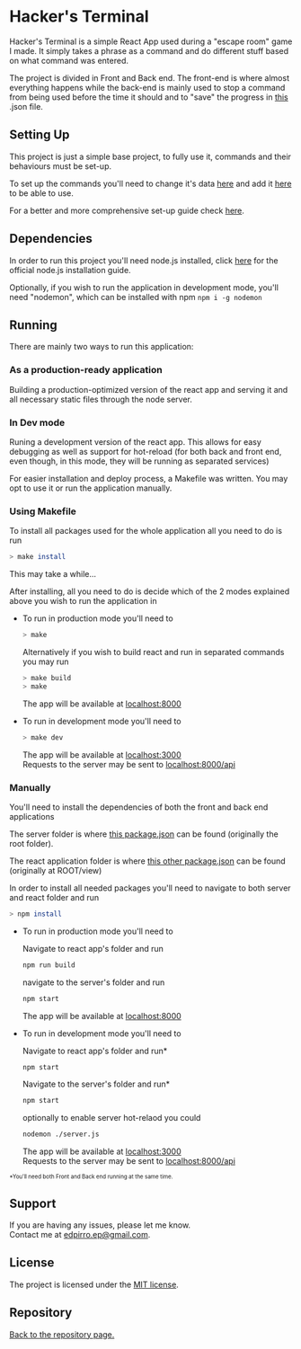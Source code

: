 # Hacker's Terminal

Hacker's Terminal is a simple React App used during a "escape room" game I made. It simply takes a phrase as a command and do different stuff based on what command was entered.

The project is divided in Front and Back end. The front-end is where almost everything happens while the back-end is mainly used to stop a command from being used before the time it should and to "save" the progress in [this](../data/gameData.json) .json file.

## Setting Up

This project is just a simple base project, to fully use it, commands and their behaviours must be set-up.

To set up the commands you'll need to change it's data [here](../view/src/components/hints/hintsData.js) and add it [here](../data/gameData.json) to be able to use.

For a better and more comprehensive set-up guide check [here](./setup.md).

## Dependencies

In order to run this project you'll need node.js installed, click [here](https://nodejs.org/en/download/package-manager/) for the official node.js installation guide.

Optionally, if you wish to run the application in development mode, you'll need "nodemon", which can be installed with npm `npm i -g nodemon`

## Running

There are mainly two ways to run this application:

### As a production-ready application

Building a production-optimized version of the react app and serving it and all necessary static files through the node server.

### In Dev mode

Runing a development version of the react app. This allows for easy debugging as well as support for hot-reload (for both back and front end, even though, in this mode, they will be running as separated services)

For easier installation and deploy process, a Makefile was written. You may opt to use it or run the application manually.

### Using Makefile

To install all packages used for the whole application all you need to do is run

```sh
> make install
```

This may take a while...

After installing, all you need to do is decide which of the 2 modes explained above you wish to run the application in

- To run in production mode you'll need to

  ```sh
  > make
  ```

  Alternatively if you wish to build react and run in separated commands you may run

  ```sh
  > make build
  > make
  ```

  The app will be available at [localhost:8000](http://localhost:8000/)

- To run in development mode you'll need to

  ```sh
  > make dev
  ```

  The app will be available at [localhost:3000](http://localhost:3000/)  
  Requests to the server may be sent to [localhost:8000/api](http://localhost:8000/api/)

### Manually

You'll need to install the dependencies of both the front and back end applications

The server folder is where [this package.json](../package.json) can be found (originally the root folder).

The react application folder is where [this other package.json](../view/package.json) can be found (originally at ROOT/view)

In order to install all needed packages you'll need to navigate to both server and react folder and run

```sh
> npm install
```

- To run in production mode you'll need to

  Navigate to react app's folder and run

  ```sh
  npm run build
  ```

  navigate to the server's folder and run

   ```sh
  npm start
  ```

  The app will be available at [localhost:8000](http://localhost:8000/)

- To run in development mode you'll need to

  Navigate to react app's folder and run*

  ```sh
  npm start
  ```

  Navigate to the server's folder and run*

   ```sh
  npm start
  ```

  optionally to enable server hot-relaod you could

  ```sh
  nodemon ./server.js
  ```

  The app will be available at [localhost:3000](http://localhost:3000/)  
  Requests to the server may be sent to [localhost:8000/api](http://localhost:8000/api/)

<sub><sup> *You'll need both Front and Back end running at the same time. </sup></sub>

## Support

If you are having any issues, please let me know.  
Contact me at edpirro.ep@gmail.com.

## License

The project is licensed under the [MIT license](LICENSE).

## Repository

[Back to the repository page.](https://github.com/EdPirro/REACT-hacker-terminal)

